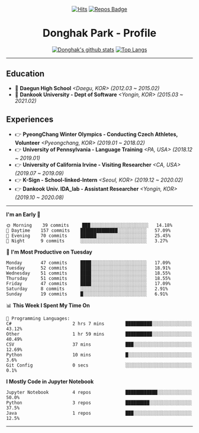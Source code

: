 <div align=center>
  
[![Hits](https://hits.seeyoufarm.com/api/count/incr/badge.svg?url=https%3A%2F%2Fgithub.com%2FDonghakPark)](https://hits.seeyoufarm.com)
[![Repos Badge](https://badges.pufler.dev/repos/DonghakPark)](https://badges.pufler.dev)

# Donghak Park - Profile

</div>

<div align=center>

[![Donghak's github stats](https://github-readme-stats.vercel.app/api?username=DonghakPark&show_icons=true&theme=vue)](https://github.com/anuraghazra/github-readme-stats)
[![Top Langs](https://github-readme-stats.vercel.app/api/top-langs/?username=DonghakPark&layout=compact)](https://github.com/anuraghazra/github-readme-stats)

</div>

--- 

## Education
- :school: **Daegun High School** *<Daegu, KOR> (2012.03 ~ 2015.02)*
- :school: **Dankook University - Dept of Software** *<Yongin, KOR> (2015.03 ~ 2021.02)*

## Experiences
- &#128073; **PyeongChang Winter Olympics - Conducting Czech Athletes, Volunteer** *<Pyeongchang, KOR> (2019.01 ~ 2018.02)*
- &#128073; **University of Pennsylvania - Language Training** *<PA, USA> (2018.12 ~ 2019.01)*
- &#128073; **University of California Irvine - Visiting Researcher** *<CA, USA> (2019.07 ~ 2019.09)*
- &#128073; **K-Sign - School-linked-Intern**  *<Seoul, KOR> (2019.12 ~ 2020.02)*
- &#128073; **Dankook Univ. IDA_lab - Assistant Researcher** *<Yongin, KOR> (2019.10 ~ 2020.08)*

---

<!--START_SECTION:waka-->
**I'm an Early 🐤** 

```text
🌞 Morning    39 commits     ███░░░░░░░░░░░░░░░░░░░░░░   14.18% 
🌆 Daytime    157 commits    ██████████████░░░░░░░░░░░   57.09% 
🌃 Evening    70 commits     ██████░░░░░░░░░░░░░░░░░░░   25.45% 
🌙 Night      9 commits      ░░░░░░░░░░░░░░░░░░░░░░░░░   3.27%

```
📅 **I'm Most Productive on Tuesday** 

```text
Monday       47 commits     ████░░░░░░░░░░░░░░░░░░░░░   17.09% 
Tuesday      52 commits     ████░░░░░░░░░░░░░░░░░░░░░   18.91% 
Wednesday    51 commits     ████░░░░░░░░░░░░░░░░░░░░░   18.55% 
Thursday     51 commits     ████░░░░░░░░░░░░░░░░░░░░░   18.55% 
Friday       47 commits     ████░░░░░░░░░░░░░░░░░░░░░   17.09% 
Saturday     8 commits      ░░░░░░░░░░░░░░░░░░░░░░░░░   2.91% 
Sunday       19 commits     █░░░░░░░░░░░░░░░░░░░░░░░░   6.91%

```


📊 **This Week I Spent My Time On** 

```text
💬 Programming Languages: 
C#                       2 hrs 7 mins        ██████████░░░░░░░░░░░░░░░   43.12% 
Other                    1 hr 59 mins        ██████████░░░░░░░░░░░░░░░   40.49% 
CSV                      37 mins             ███░░░░░░░░░░░░░░░░░░░░░░   12.69% 
Python                   10 mins             █░░░░░░░░░░░░░░░░░░░░░░░░   3.6% 
Git Config               0 secs              ░░░░░░░░░░░░░░░░░░░░░░░░░   0.1%

```

**I Mostly Code in Jupyter Notebook** 

```text
Jupyter Notebook         4 repos             ████████████░░░░░░░░░░░░░   50.0% 
Python                   3 repos             █████████░░░░░░░░░░░░░░░░   37.5% 
Java                     1 repos             ███░░░░░░░░░░░░░░░░░░░░░░   12.5%

```



<!--END_SECTION:waka-->

--- 

